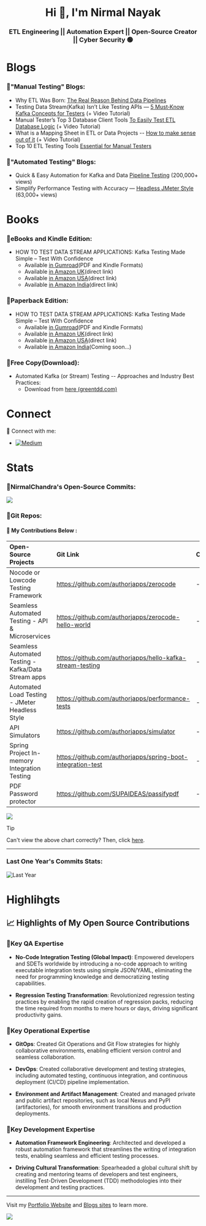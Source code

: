 <h1 align="center">Hi 👋, I'm Nirmal Nayak </h1>
<h3 align="center">ETL Engineering || Automation Expert || Open-Source Creator || Cyber Security 🟢 </h3>

# Blogs
### 📌"Manual Testing" Blogs:
  - Why ETL Was Born: [The Real Reason Behind Data Pipelines](https://medium.com/@ncnayak/why-etl-was-born-the-real-reason-behind-data-pipelines-2-aeccf57f8298)
  - Testing Data Stream(Kafka) Isn’t Like Testing APIs — [5 Must‐Know Kafka Concepts for Testers](https://medium.com/@nirmal.nayak/testing-kafka-isnt-like-testing-apis-5-must-know-concepts-for-testers-b866bc5689ed) (+ Video Tutorial)
  - Manual Tester’s Top 3 Database Client Tools [To Easily Test ETL Database Logic](https://medium.com/@nirmal.nayak/the-manual-testers-secret-weapons-3-database-tools-that-make-etl-or-data-testing-easy-fb84a65f9719) (+ Video Tutorial)
  - What is a Mapping Sheet in ETL or Data Projects -- [How to make sense out of it](https://medium.com/@ncnayak/the-secret-spec-of-etl-projects-what-exactly-is-a-data-mapping-sheet-04cbb37977ec) (+ Video Tutorial)
  - Top 10 ETL Testing Tools [Essential for Manual Testers](https://open.substack.com/pub/ncnayak/p/10-manual-testing-tools-for-etl-testers?r=5axxgf&utm_campaign=post&utm_medium=web) 

### 📌"Automated Testing" Blogs:
  - Quick & Easy Automation for Kafka and Data [Pipeline Testing](https://dzone.com/articles/a-quick-and-practical-example-of-kafka-testing) (200,000+ views)
  - Simplify Performance Testing with Accuracy — [Headless JMeter Style](https://dzone.com/articles/how-we-do-performance-testing-easily-efficiently-a) (63,000+ views)

# Books
### 📌eBooks and Kindle Edition:
  - HOW TO TEST DATA STREAM APPLICATIONS: Kafka Testing Made Simple – Test With Confidence
    - Available [in Gumroad](https://ncnayak.gumroad.com/l/autokafka)(PDF and Kindle Formats)
    - Available [in Amazon UK](https://www.amazon.co.uk/dp/B0FL11LKXQ)(direct link)
    - Available [in Amazon USA](https://www.amazon.com/dp/B0FL11LKXQ)(direct link)
    - Available [in Amazon India](https://www.amazon.in/dp/B0FL11LKXQ)(direct link)

### 📌Paperback Edition:
  - HOW TO TEST DATA STREAM APPLICATIONS: Kafka Testing Made Simple – Test With Confidence
    - Available [in Gumroad](https://ncnayak.gumroad.com/l/autokafka)(PDF and Kindle Formats)
    - Available [in Amazon UK](https://www.amazon.co.uk/dp/B0FL2SRB28)(direct link)
    - Available [in Amazon USA](https://www.amazon.com/dp/B0FL2SRB28)(direct link)
    - Available [in Amazon India](https://www.amazon.in/dp/B0FL11LKXQ)(Coming soon...)

### 📌Free Copy(Download):
  - Automated Kafka (or Stream) Testing -- Approaches and Industry Best Practices:
    - Download from [here (greentdd.com)](https://www.greentdd.com/)

# Connect
🚀 Connect with me:
- [![Medium](https://img.shields.io/badge/Medium(Connect)-%230077B5.svg?logo=linkedin&logoColor=white)](https://medium.com/@ncnayak/about)

<!-- - [![Topmate](https://img.shields.io/badge/Topmate.io(Schedule)-%23DF492D.svg?logo=linkedin&logoColor=white)](https://topmate.io/nirmal_n) -->
<!-- - [![LinkedIn](https://img.shields.io/badge/LinkedIn(Connect)-%230077B5.svg?logo=linkedin&logoColor=white)](https://linkedin.com/in/ncnayak) -->
<!-- - [![Google Calander](https://img.shields.io/badge/Book%20a%20Test%20Automation%20Support%20Call%20(Free)-8A2BE2)](https://calendar.app.google/V99mEP5YBxbQ5xig7) -->


# Stats
### 📌NirmalChandra's Open-Source Commits:

![](http://github-profile-summary-cards.vercel.app/api/cards/stats?username=authorjapps&theme=chartreuse_dark)

### 📌Git Repos:
#### 🤗 My Contributions Below : 

| Open-Source Projects        | **Git Link**  | **Comment**  |
|:------------------------|:-----| ----- |
| Nocode or Lowcode Testing Framework | https://github.com/authorjapps/zerocode | - |
| Seamless Automated Testing - API & Microservices | https://github.com/authorjapps/zerocode-hello-world | - |
| Seamless Automated Testing - Kafka/Data Stream apps | https://github.com/authorjapps/hello-kafka-stream-testing | - |
| Automated Load Testing - JMeter Headless Style | https://github.com/authorjapps/performance-tests | - |
| API Simulators | https://github.com/authorjapps/simulator | - |
| Spring Project In-memory Integration Testing| https://github.com/authorjapps/spring-boot-integration-test | - |  
| PDF Password protector | https://github.com/SUPAIDEAS/passifypdf | - |  


![](https://github-readme-stats.vercel.app/api?username=authorjapps&include_all_commits=true&show_icons=true&theme=algolia&hide_title=true&PAT_1=my01xvalid309token)

> [!TIP]
> Can't view the above chart correctly? Then, click [here](https://github-readme-streak-stats.herokuapp.com/?user=authorjapps&theme=vision-friendly-dark&hide_border=false).

-------------------------


<h3 align="lest"> Last One Year's Commits Stats: </h3>

![Last Year](https://github-profile-summary-cards.vercel.app/api/cards/profile-details?username=nirmalchandra&theme=algolia)


# Highlihgts

## 📈 Highlights of My Open Source Contributions

### 📌Key QA Expertise
- **No-Code Integration Testing (Global Impact)**: Empowered developers and SDETs worldwide by introducing a no-code approach to writing executable integration tests using simple JSON/YAML, eliminating the need for programming knowledge and democratizing testing capabilities.

- **Regression Testing Transformation**: Revolutionized regression testing practices by enabling the rapid creation of regression packs, reducing the time required from months to mere hours or days, driving significant productivity gains.

### 📌Key Operational Expertise
- **GitOps**: Created Git Operations and Git Flow strategies for highly collaborative environments, enabling efficient version control and seamless collaboration.

- **DevOps**: Created collaborative development and testing strategies, including automated testing, continuous integration, and continuous deployment (CI/CD) pipeline implementation.

- **Environment and Artifact Management**: Created and managed private and public artifact repositories, such as local Nexus and PyPI (artifactories), for smooth environment transitions and production deployments.

### 📌Key Development Expertise
- **Automation Framework Engineering**: Architected and developed a robust automation framework that streamlines the writing of integration tests, enabling seamless and efficient testing processes.

- **Driving Cultural Transformation**: Spearheaded a global cultural shift by creating and mentoring teams of developers and test engineers, instilling Test-Driven Development (TDD) methodologies into their development and testing practices.

-------------------------

Visit my [Portfolio Website](https://story.ncnayak.pages.dev) and [Blogs sites](https://story.ncnayak.pages.dev/my-blogs) to learn more.

![](https://komarev.com/ghpvc/?username=nirmalchandra)

<!-- 
# 🔆 Highlights of My Commercial Product Leadership

## Developer Enablement and Productivity
- **Accelerating Time-to-Market**: Empowered developers by teaching and mentoring on declarative Infra Setup and automated testing techniques, enabling them to achieve faster time-to-market by reducing development timeframes and increasing efficiency, eliminating the need for writing boilerplate code.

## Product Licensing & Freemium Validations
- **License Validation Mechanisms**: Integrated license validation mechanisms into CI/CD pipelines for validating smooth activation and optimal end-user experience agnoistic of OS Platforms.

## Product Shipment and Delivery
- **Artifact Management**: Creating and managing private, public, and freemium artifact repositories (artifactories) for smooth product go-to-market (GTM) strategies and efficient product shipment to customers.

- **Multi-Platform Build Pipelines**: Containerized build processes for easy local laptop development and CI/CD pipelines for packaging applications for multiple target platforms (e.g. Windows, Linux, macOS).
-->

